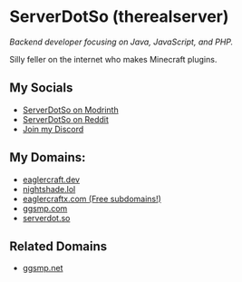 # ServerDotSo (therealserver)
*Backend developer focusing on Java, JavaScript, and PHP.*

Silly feller on the internet who makes Minecraft plugins.

## My Socials
* [ServerDotSo on Modrinth](https://modrinth.com/user/ServerDotSo)
* [ServerDotSo on Reddit](https://www.reddit.com/user/ServerDotSo/)
* [Join my Discord](https://discord.gg/76CAK4tXnY)

## My Domains:
* [eaglercraft.dev](https://eaglercraft.dev/)
* [nightshade.lol](https://nightshade.lol/)
* [eaglercraftx.com (Free subdomains!)](https://eaglercraftx.com)
* [ggsmp.com](https://ggsmp.com/)
* [serverdot.so](https://serverdot.so)
## Related Domains
* [ggsmp.net](https://ggsmp.net)
